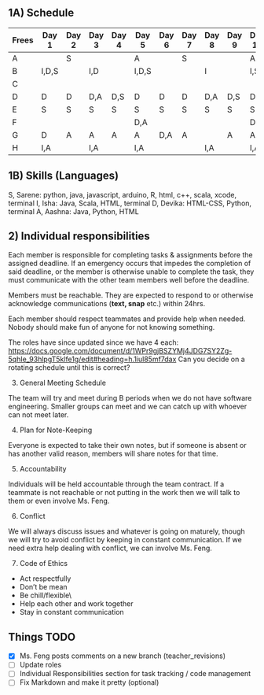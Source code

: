 ## 1A) Schedule

| Frees | Day 1 | Day 2 | Day 3 | Day 4 | Day 5 | Day 6 | Day 7 | Day 8 | Day 9 | Day 10 |
|---|---|---|---|---|---|---|---|---|---|---|
| A |   | S |   |   | A |   | S |   |   | A |
| B | I,D,S |   | I,D |   | I,D,S |   |   | I |   | I,S |
| C |   |   |   |   |   |   |   |   |   |   |
| D | D | D | D,A | D,S | D | D | D | D,A | D,S | D |
| E | S | S | S | S | S | S | S | S | S | S |
| F |   |   |   |   | D,A |   |   |   |   | D,A |
| G | D | A | A | A | A | D,A | A |   | A | A |
| H | I,A |   | I,A |   | I,A |   |   | I,A |   | I,A |

## 1B) Skills (Languages)

S, Sarene: python, java, javascript, arduino, R, html, c++, scala, xcode, terminal
I, Isha: Java, Scala, HTML, terminal
D, Devika: HTML-CSS, Python, terminal
A, Aashna: Java, Python, HTML

## 2) Individual responsibilities

Each member is responsible for completing tasks & assignments before the assigned deadline. If an emergency occurs that impedes the completion of said deadline, or the member is otherwise unable to complete the task, they must communicate with the other team members well before the deadline.

Members must be reachable. They are expected to respond to or otherwise acknowledge communications (**text, snap** etc.) within 24hrs.

Each member should respect teammates and provide help when needed. Nobody should make fun of anyone for not knowing something. 

The roles have since updated since we have 4 each: https://docs.google.com/document/d/1WPr9gjBSZYMj4JDG7SY2Zg-5qhIe_93hlpgT5klfe1g/edit#heading=h.1iul85mf7dax 
Can you decide on a rotating schedule until this is correct?

3) General Meeting Schedule

The team will try and meet during B periods when we do not have software engineering. Smaller groups can meet and we can catch up with whoever can not meet later. 

4) Plan for Note-Keeping

Everyone is expected to take their own notes, but if someone is absent or has another valid reason, members will share notes for that time.  

5) Accountability

Individuals will be held accountable through the team contract. If a teammate is not reachable or not putting in the work then we will talk to them or even involve Ms. Feng. 

6) Conflict

We will always discuss issues and whatever is going on maturely, though we will try to avoid conflict by keeping in constant communication. If we need extra help dealing with conflict, we can involve Ms. Feng. 

7) Code of Ethics

- Act respectfully
- Don’t be mean
- Be chill/flexible\
- Help each other and work together
- Stay in constant communication

## Things TODO

- [x] Ms. Feng posts comments on a new branch (teacher_revisions)
- [ ] Update roles
- [ ] Individual Responsibilities section for task tracking / code management
- [ ] Fix Markdown and make it pretty (optional)